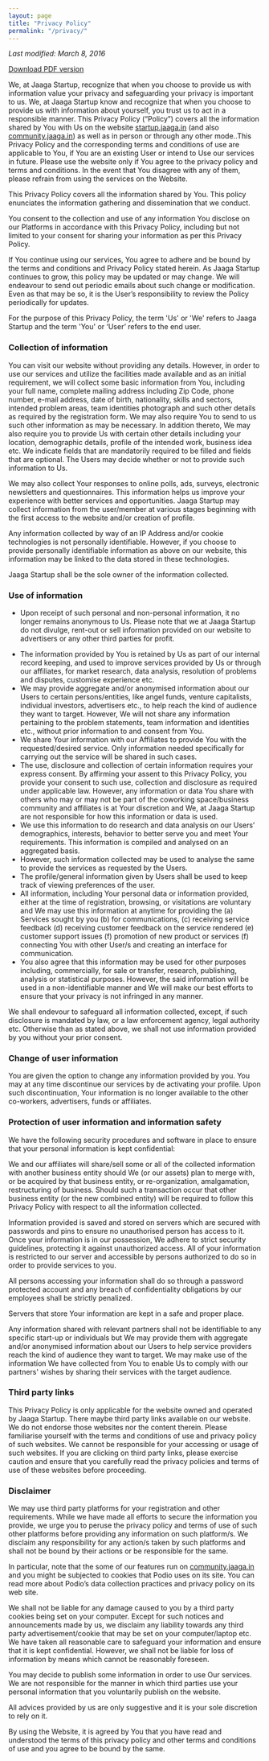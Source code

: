 ```yaml
---
layout: page
title: "Privacy Policy"
permalink: "/privacy/"
---
```


_Last modified: March 8, 2016_

[Download PDF version](https://drive.google.com/file/d/0B6JZdk8HO78jemc4enNhQ2pqNFk/view?usp=sharing)

We, at Jaaga Startup, recognize that when you choose to provide us with information value your privacy and safeguarding your privacy is important to us.  We, at Jaaga Startup know and recognize that when you choose to provide us with information about yourself, you trust us to act in a responsible manner. This Privacy Policy (“Policy”) covers all the information shared by You with Us on the website [startup.jaaga.in](http://startup.jaaga.in) (and also [community.jaaga.in](http://community.jaaga.in)) as well as in person or through any other mode..This Privacy Policy and the corresponding terms and conditions of use are applicable to You, if You are an existing User or intend to Use our services in future. Please use the website only if You agree to the privacy policy and terms and conditions. In the event that You disagree with any of them, please refrain from using the services on the Website.

This Privacy Policy covers all the information shared by You. This policy enunciates the information gathering and dissemination that we conduct.

You consent to the collection and use of any information You disclose on our Platforms in accordance with this Privacy Policy, including but not limited to your consent for sharing your information as per this Privacy Policy.

If You continue using our services, You agree to adhere and be bound by the terms and conditions and Privacy Policy stated herein. As Jaaga Startup continues to grow, this policy may be updated or may change. We will endeavour to send out periodic emails about such change or modification. Even as that may be so, it is the User’s responsibility to review the Policy periodically for updates.

For the purpose of this Privacy Policy, the term 'Us' or 'We' refers to Jaaga Startup and the term 'You' or ‘User’ refers to the end user.

### Collection of information
You can visit our website without providing any details. However, in order to use our services and utilize the facilities made available and as an initial requirement, we will collect some basic information from You, including your full name, complete mailing address including Zip Code, phone number, e-mail address, date of birth, nationality, skills and sectors, intended problem areas, team identities photograph and such other details as required by the registration form. We may also require You to send to us such other information as may be necessary. In addition thereto, We may also require you to provide Us with certain other details including your location, demographic details, profile of the intended work, business idea etc. We indicate fields that are mandatorily required to be filled and fields that are optional. The Users may decide whether or not to provide such information to Us.

We may also collect Your responses to online polls, ads, surveys, electronic newsletters and questionnaires. This information helps us improve your experience with better services and opportunities. Jaaga Startup may collect information from the user/member at various stages beginning with the first access to the website and/or creation of profile.

Any information collected by way of an IP Address and/or cookie technologies is not personally identifiable. However, if you choose to provide personally identifiable information as above on our website, this information may be linked to the data stored in these technologies.

Jaaga Startup shall be the sole owner of the information collected.

### Use of information
* Upon receipt of such personal and non-personal information, it no longer remains anonymous to Us. Please note that we at Jaaga Startup do not divulge, rent-out or sell information provided on our website to advertisers or any other third parties for profit.
- The information provided by You is retained by Us as part of our internal record keeping, and used to improve services provided by Us or through our affiliates, for market research, data analysis, resolution of problems and disputes, customise experience etc.
- We may provide aggregate and/or anonymised information about our Users to certain persons/entities, like angel funds, venture capitalists, individual investors, advertisers etc., to help reach the kind of audience they want to target. However, We will not share any information pertaining to the problem statements, team information and identities etc., without prior information to and consent from You.
- We share Your information with our Affiliates to provide You with the requested/desired service. Only information needed specifically for carrying out the service will be shared in such cases.
- The use, disclosure and collection of certain information requires your express consent. By affirming your assent to this Privacy Policy, you provide your consent to such use, collection and disclosure as required under applicable law. However, any information or data You share with others who may or may not be part of the coworking space/business community and affiliates is at Your discretion and We, at Jaaga Startup are not responsible for how this information or data is used.
- We use this information to do research and data analysis on our Users’ demographics, interests, behavior to better serve you and meet Your requirements. This information is compiled and analysed on an aggregated basis.
- However, such information collected may be used to analyse the same to provide the services as requested by the Users.
- The profile/general information given by Users shall be used to keep track of viewing preferences of the user.
- All information, including Your personal data or information provided, either at the time of registration, browsing, or visitations are voluntary and We may use this information at anytime for providing the (a) Services sought by you (b) for communications, (c) receiving service feedback (d) receiving customer feedback on the service rendered (e) customer support issues (f) promotion of new product or services (f) connecting You with other User/s and creating an interface for communication.
- You also agree that this information may be used for other purposes including, commercially, for sale or transfer, research, publishing, analysis or statistical purposes. However, the said information will be used in a non-identifiable manner and We will make our best efforts to ensure that your privacy is not infringed in any manner.

We shall endevour to safeguard all information collected, except, if such disclosure is mandated by law, or a law enforcement agency, legal authority etc. Otherwise than as stated above, we shall not use information provided by you without your prior consent.

### Change of user information
You are given the option to change any information provided by you. You may at any time discontinue our services by de activating your profile. Upon such discontinuation, Your information is no longer available to the other co-workers, advertisers, funds or affiliates.

### Protection of user information and information safety
We have the following security procedures and software in place to ensure that your personal information is kept confidential:

We and our affiliates will share/sell some or all of the collected information with another business entity should We (or our assets) plan to merge with, or be acquired by that business entity, or re-organization, amalgamation, restructuring of business. Should such a transaction occur that other business entity (or the new combined entity) will be required to follow this Privacy Policy with respect to all the information collected.

Information provided is saved and stored on servers which are secured with passwords and pins to ensure no unauthorised person has access to it. Once your information is in our possession, We adhere to strict security guidelines, protecting it against unauthorized access. All of your information is restricted to our server and accessible by persons authorized to do so in order to provide services to you.

All persons accessing your information shall do so through a password protected account and any breach of confidentiality obligations by our employees shall be strictly penalized.

Servers that store Your information are kept in a safe and proper place.

Any information shared with relevant partners shall not be identifiable to any specific start-up or individuals but We may provide them with aggregate and/or anonymised information about our Users to help service providers reach the kind of audience they want to target. We may make use of the information We have collected from You to enable Us to comply with our partners' wishes by sharing their services with the target audience.

### Third party links
This Privacy Policy is only applicable for the website owned and operated by Jaaga Startup. There maybe third party links available on our website. We do not endorse those websites nor the content therein. Please familiarise yourself with the terms and conditions of use and privacy policy of such websites. We cannot be responsible for your accessing or usage of such websites. If you are clicking on third party links, please exercise caution and ensure that you carefully read the privacy policies and terms of use of these websites before proceeding.

### Disclaimer
We may use third party platforms for your registration and other requirements. While we have made all efforts to secure the information you provide, we urge you to peruse the privacy policy and terms of use of such other platforms before providing any information on such platform/s. We disclaim any responsibility for any action/s taken by such platforms and shall not be bound by their actions or be responsible for the same.

In particular, note that the some of our features run on [community.jaaga.in](http://community.jaaga.in) and you might be subjected to cookies that Podio uses on its site. You can read more about Podio’s data collection practices and privacy policy on its web site.

We shall not be liable for any damage caused to you by a third party cookies being set on your computer. Except for such notices and announcements made by us, we disclaim any liability towards any third party advertisement/cookie that may be set on your computer/laptop etc. We have taken all reasonable care to safeguard your information and ensure that it is kept confidential. However, we shall not be liable for loss of information by means which cannot be reasonably foreseen.

You may decide to publish some information in order to use Our services. We are not responsible for the manner in which third parties use your personal information that you voluntarily publish on the website.

All advices provided by us are only suggestive and it is your sole discretion to rely on it.

By using the Website, it is agreed by You that you have read and understood the terms of this privacy policy and other terms and conditions of use and you agree to be bound by the same.
